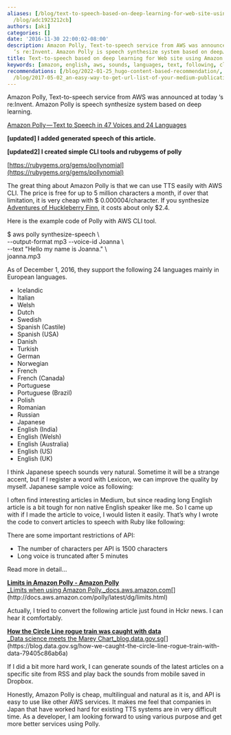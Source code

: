 ```yaml
---
aliases: [/blog/text-to-speech-based-on-deep-learning-for-web-site-using-amazon-polly-and-ruby-adc1923212cb,
  /blog/adc1923212cb]
authors: [aki]
categories: []
date: '2016-11-30 22:00:02-08:00'
description: Amazon Polly, Text-to-speech service from AWS was announced at today
  ‘s re:Invent. Amazon Polly is speech synthesize system based on deep…
title: Text-to-speech based on deep learning for Web site using Amazon Polly and Ruby
keywords: [amazon, english, aws, sounds, languages, text, following, cli, api, article]
recommendations: [/blog/2022-01-25_hugo-content-based-recommendation/, /blog/2025-08-24-configured-pages-cms/,
  /blog/2017-05-02_an-easy-way-to-get-url-list-of-your-medium-publication-c60c61244101/]
---
```


Amazon Polly, Text-to-speech service from AWS was announced at today ‘s re:Invent. Amazon Polly is speech synthesize system based on deep learning.

[Amazon Polly — Text to Speech in 47 Voices and 24 Languages](https://aws.amazon.com/blogs/aws/polly-text-to-speech-in-47-voices-and-24-languages/)

**\[updated\] I added generated speech of this article.**

**\[updated2\] I created simple CLI tools and rubygems of polly**

[https://rubygems.org/gems/pollynomial](https://rubygems.org/gems/pollynomial)

The great thing about Amazon Polly is that we can use TTS easily with AWS CLI. The price is free for up to 5 million characters a month, if over that limitation, it is very cheap with $ 0.000004/character. If you synthesize [Adventures of Huckleberry Finn](https://en.wikipedia.org/wiki/Adventures_of_Huckleberry_Finn), it costs about only $2.4.

Here is the example code of Polly with AWS CLI tool.

$ aws polly synthesize-speech \\  
  --output-format mp3 --voice-id Joanna \\  
  --text "Hello my name is Joanna." \\  
  joanna.mp3

As of December 1, 2016, they support the following 24 languages mainly in European languages.

*   Icelandic
*   Italian
*   Welsh
*   Dutch
*   Swedish
*   Spanish (Castile)
*   Spanish (USA)
*   Danish
*   Turkish
*   German
*   Norwegian
*   French
*   French (Canada)
*   Portuguese
*   Portuguese (Brazil)
*   Polish
*   Romanian
*   Russian
*   Japanese
*   English (India)
*   English (Welsh)
*   English (Australia)
*   English (US)
*   English (UK)

I think Japanese speech sounds very natural. Sometime it will be a strange accent, but if I register a word with Lexicon, we can improve the quality by myself. Japanese sample voice as following:

I often find interesting articles in Medium, but since reading long English article is a bit tough for non native English speaker like me. So I came up with if I made the article to voice, I would listen it easily. That’s why I wrote the code to convert articles to speech with Ruby like following:

There are some important restrictions of API:

*   The number of characters per API is 1500 characters
*   Long voice is truncated after 5 minutes

Read more in detail…

[**Limits in Amazon Polly - Amazon Polly**  
_Limits when using Amazon Polly._docs.aws.amazon.com](http://docs.aws.amazon.com/polly/latest/dg/limits.html "http://docs.aws.amazon.com/polly/latest/dg/limits.html")[](http://docs.aws.amazon.com/polly/latest/dg/limits.html)

Actually, I tried to convert the following article just found in Hckr news. I can hear it comfortably.

[**How the Circle Line rogue train was caught with data**  
_Data science meets the Marey Chart_blog.data.gov.sg](https://blog.data.gov.sg/how-we-caught-the-circle-line-rogue-train-with-data-79405c86ab6a "https://blog.data.gov.sg/how-we-caught-the-circle-line-rogue-train-with-data-79405c86ab6a")[](https://blog.data.gov.sg/how-we-caught-the-circle-line-rogue-train-with-data-79405c86ab6a)

If I did a bit more hard work, I can generate sounds of the latest articles on a specific site from RSS and play back the sounds from mobile saved in Dropbox.

Honestly, Amazon Polly is cheap, multilingual and natural as it is, and API is easy to use like other AWS services. It makes me feel that companies in Japan that have worked hard for existing TTS systems are in very difficult time. As a developer, I am looking forward to using various purpose and get more better services using Polly.